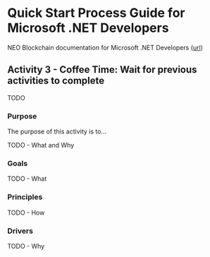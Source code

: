 # Quick Start Process Guide for Microsoft .NET Developers

NEO Blockchain documentation for Microsoft .NET Developers ([url](https://github.com/mwherman2000/neo-windocs/tree/master/windocs/quickstart-csharp))

## Activity 3 - Coffee Time: Wait for previous activities to complete

TODO

### Purpose

The purpose of this activity is to...

TODO - What and Why

### Goals

TODO - What

### Principles

TODO - How

### Drivers

TODO - Why

